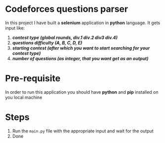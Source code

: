 # Codeforces questions parser 
In this project I have built a **selenium** application in **python** language. It gets input like:
1. ***contest type (global rounds, div.1 div.2 div3 div.4)***
2. ***questions difficulty (A, B, C, D, E)***
3. ***starting contest (after which you want to start searching for your contest type)***
4. ***number of questions (as integer, that you want get as an output)*** 

# Pre-requisite 
In order to run this application you should have **python** and **pip** installed on you local machine

# Steps
1. Run the `main.py` file with the appropriate input and wait for the output 
2. Done
